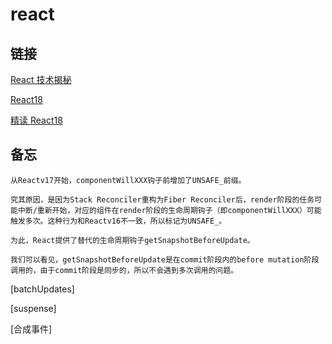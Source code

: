 # react
## 链接
[React 技术揭秘](https://kasong.gitee.io/just-react/preparation/source.html)  

[React18](https://blog.csdn.net/zgd826237710)  

[精读 React18](https://zhuanlan.zhihu.com/p/388891604)  

## 备忘
```
从Reactv17开始，componentWillXXX钩子前增加了UNSAFE_前缀。

究其原因，是因为Stack Reconciler重构为Fiber Reconciler后，render阶段的任务可能中断/重新开始，对应的组件在render阶段的生命周期钩子（即componentWillXXX）可能触发多次。这种行为和Reactv16不一致，所以标记为UNSAFE_。

为此，React提供了替代的生命周期钩子getSnapshotBeforeUpdate。

我们可以看见，getSnapshotBeforeUpdate是在commit阶段内的before mutation阶段调用的，由于commit阶段是同步的，所以不会遇到多次调用的问题。
```
[batchUpdates]

[suspense]

[合成事件]